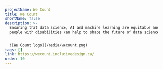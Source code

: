 ```yaml
---
projectName: We Count
title: We Count
shortName: false
description: >-
  Ensuring that data science, AI and machine learning are equitable and that
  people with disabilities can help to shape the future of data science.


  ![We Count logo](/media/wecount.png)
tags: []
link: https://wecount.inclusivedesign.ca/
order: 10
---
```

